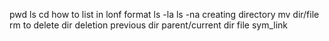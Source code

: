 pwd
ls
cd
how to list in lonf format
ls -la
ls -na
creating directory
mv dir/file
rm to delete
dir deletion
previous dir
parent/current dir
file
sym_link
